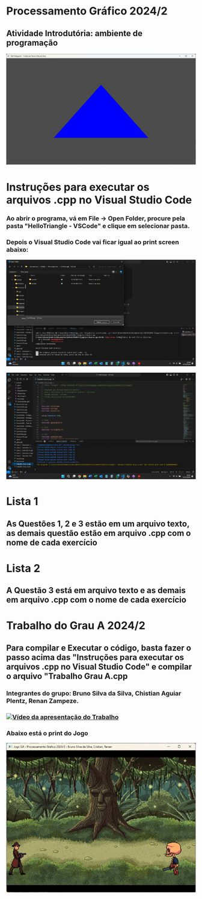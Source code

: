 # Processamento Gráfico 2024/2

## Atividade Introdutória: ambiente de programação

![Screenshot da "Atividade Introdutória: ambiente de programação".](https://github.com/brunof1/Processamento/blob/main/Imagens/Atividade0.png)

# Instruções para executar os arquivos .cpp no Visual Studio Code

### Ao abrir o programa, vá em File -> Open Folder, procure pela pasta "HelloTriangle - VSCode" e clique em selecionar pasta.

### Depois o Visual Studio Code vai ficar igual ao print screen abaixo:

![Screenshot "Procurando a pasta HelloTriangle - VSCode".](https://github.com/brunof1/Processamento/blob/main/Imagens/Procurando.png)

![Screenshot Como deve ficar".](https://github.com/brunof1/Processamento/blob/main/Imagens/Projeto.png)

# Lista 1

## As Questões 1, 2 e 3 estão em um arquivo texto, as demais questão estão em arquivo .cpp com o nome de cada exercício

# Lista 2

## A Questão 3 está em arquivo texto e as demais em arquivo .cpp com o nome de cada exercício

# Trabalho do Grau A 2024/2

## Para compilar e Executar o código, basta fazer o passo acima das "Instruções para executar os arquivos .cpp no Visual Studio Code" e compilar o arquivo "Trabalho Grau A.cpp

### Integrantes do grupo: Bruno Silva da Silva, Chistian Aguiar Plentz, Renan Zampeze.

### [![Vídeo da apresentação do Trabalho](https://img.youtube.com/vi/N_a1JF1cO58/0.jpg)](https://www.youtube.com/watch?v=N_a1JF1cO58)

### Abaixo está o print do Jogo

![Screenshot Jogo Grau A".](https://github.com/brunof1/Processamento/blob/main/Imagens/Jogo.png)


